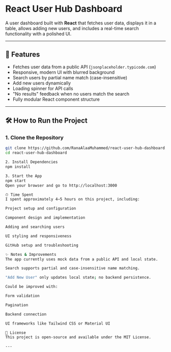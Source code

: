 # React User Hub Dashboard

A user dashboard built with **React** that fetches user data, displays it in a table, allows adding new users, and includes a real-time search functionality with a polished UI.

---

## 🚀 Features

- Fetches user data from a public API (`jsonplaceholder.typicode.com`)
- Responsive, modern UI with blurred background
- Search users by partial name match (case-insensitive)
- Add new users dynamically
- Loading spinner for API calls
- "No results" feedback when no users match the search
- Fully modular React component structure

---

## 🛠 How to Run the Project

### 1. Clone the Repository

```bash
git clone https://github.com/RanaAlaaMuhammed/react-user-hub-dashboard.git
cd react-user-hub-dashboard

2. Install Dependencies
npm install

3. Start the App
npm start
Open your browser and go to http://localhost:3000

⏱ Time Spent
I spent approximately 4–5 hours on this project, including:

Project setup and configuration

Component design and implementation

Adding and searching users

UI styling and responsiveness

GitHub setup and troubleshooting

✨ Notes & Improvements
The app currently uses mock data from a public API and local state.

Search supports partial and case-insensitive name matching.

"Add New User" only updates local state; no backend persistence.

Could be improved with:

Form validation

Pagination

Backend connection

UI frameworks like Tailwind CSS or Material UI

📄 License
This project is open-source and available under the MIT License.

---